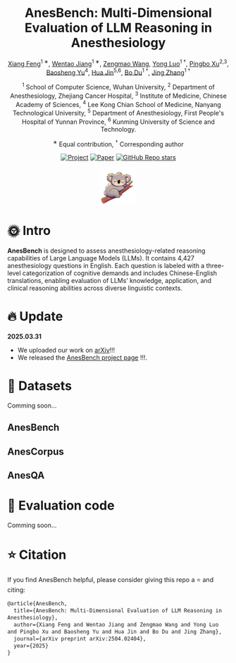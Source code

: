 <div align="center">

<h1>AnesBench: Multi-Dimensional Evaluation of LLM Reasoning in Anesthesiology</h1>


[Xiang Feng]()<sup>1 ∗</sup>, [Wentao Jiang]()<sup>1 ∗</sup>, [Zengmao Wang](), [Yong Luo]()<sup>1 †</sup>, [Pingbo Xu]()<sup>2,3</sup>, [Baosheng Yu]()<sup>4</sup>, [Hua Jin]()<sup>5,6</sup>, [Bo Du]()<sup>1 †</sup>, [Jing Zhang]()<sup>1 †</sup>

<sup>1</sup> School of Computer Science, Wuhan University, <sup>2</sup> Department of Anesthesiology, Zhejiang Cancer Hospital,  <sup>3</sup> Institute of Medicine, Chinese Academy of Sciences, <sup>4</sup> Lee Kong Chian School of Medicine, Nanyang Technological University, <sup>5</sup> Department of Anesthesiology, First People's Hospital of Yunnan Province, <sup>6</sup> Kunming University of Science and Technology.

<sup>∗</sup> Equal contribution, <sup>†</sup> Corresponding author

</div>

<div align="center">

<p align='center'>
  <a href="https://mililab.github.io/anesbench.ai/"><img alt="Project" src="https://img.shields.io/badge/Project-Page-87CEEB?style=for-the-badge" /></a>
  <a href="https://arxiv.org/abs/2504.02404"><img alt="Paper" src="https://img.shields.io/badge/arXiv-2406.11519-b31b1b?style=for-the-badge" /></a>
  <a href="#"><img alt="GitHub Repo stars" src="https://img.shields.io/github/stars/MiliLab/AnesBench?style=for-the-badge" /></a>
</p>

<figure>
<div align="center">
<img src=static/logo.png width="20%">
</div>
</figure>

</div>

# 🌞 Intro
**AnesBench** is designed to assess anesthesiology-related reasoning capabilities of Large Language Models (LLMs). 
It contains 4,427 anesthesiology questions in English. 
Each question is labeled with a three-level categorization of cognitive demands and includes Chinese-English translations, 
enabling evaluation of LLMs’ knowledge, application, and clinical reasoning abilities across diverse linguistic contexts.

# 🔥 Update
**2025.03.31**
- We uploaded our work on [arXiv](https://arxiv.org/abs/2504.02404)!!!
- We released the [AnesBench project page](https://mililab.github.io/anesbench.ai/) !!!.



# 📖 Datasets
Comming soon...

## AnesBench

## AnesCorpus

## AnesQA


# 🔨 Evaluation code
Comming soon...

# ⭐ Citation

If you find AnesBench helpful, please consider giving this repo a ⭐ and citing:

```
@article{AnesBench,
  title={AnesBench: Multi-Dimensional Evaluation of LLM Reasoning in Anesthesiology},
  author={Xiang Feng and Wentao Jiang and Zengmao Wang and Yong Luo and Pingbo Xu and Baosheng Yu and Hua Jin and Bo Du and Jing Zhang},
  journal={arXiv preprint arXiv:2504.02404},
  year={2025}
}
```
